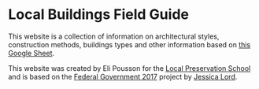 # Local Buildings Field Guide

This website is a collection of information on architectural styles, construction methods, buildings types and other information based on [this Google Sheet](https://docs.google.com/spreadsheets/d/1Jgkuyb9hyamhUe3-l51MIzi6o8Ki41kRitoD_flTBRg/edit?usp=sharing).

This website was created by Eli Pousson for the [Local Preservation School](https://localpreservation.github.io/) and is based on the [Federal Government 2017](https://github.com/jlord/federal-gov) project by [Jessica Lord](https://github.com/jlord/).

